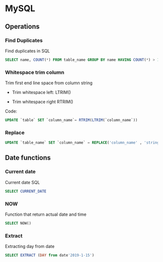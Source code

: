 # MySQL

## Operations

### Find Duplicates
Find duplicates in SQL
```sql
SELECT name, COUNT(*) FROM table_name GROUP BY name HAVING COUNT(*) > 1
```

### Whitespace trim column
Trim first end line space from column string
- Trim whitespace left:
LTRIM()

- Trim whitespace right 
RTRIM()

Code:

```sql
UPDATE `table` SET `column_name`= RTRIM(LTRIM(`column_name`))
```


### Replace

```sql
UPDATE `table_name` SET `column_name` = REPLACE('column_name' , 'string_to_del', '') WHERE ~expression
```

## Date functions

### Current date
Current date SQL

```sql
SELECT CURRENT_DATE
```

### NOW
Function that return actual date and time
```sql
SELECT NOW()
```


### Extract
Extracting day from date
```sql
SELECT EXTRACT (DAY from date'2019-1-15')
```
